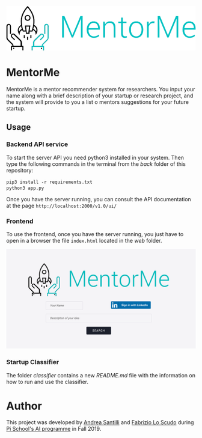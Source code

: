 
![MentorMe logo](web/img/mentorme_logo.png "MentorMe logo")

# MentorMe
MentorMe is a mentor recommender system for researchers. You input your name along with a brief description of your startup or research project, and the system will provide to you a list o mentors suggestions for your future startup.

## Usage
### Backend API service
To start the server API you need python3 installed in your system.
Then type the following commands in the terminal from the *back* folder of this repository:

```
pip3 install -r requirements.txt
python3 app.py
```
Once you have the server running, you can consult the API documentation at the page ``http://localhost:2000/v1.0/ui/``

### Frontend 
To use the frontend, once you have the server running, you just have to open in a browser the file ``index.html`` located in the *web* folder.

![MentorMe logo](web/img/screen_1.png "MentorMe logo")

### Startup Classifier
The folder *classifier* contains a new *README.md* file with the information on how to run and use the classifier.

# Author

This project was developed by [Andrea Santilli](https://github.com/andry9454) and [Fabrizio Lo Scudo](https://github.com/fablos) during [Pi School's AI programme](http://picampus-school.com/programme/school-of-ai/) in Fall 2019.


